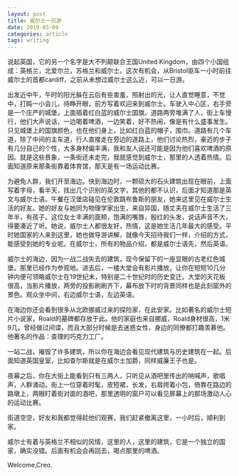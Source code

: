 ```yaml
---
layout: post
title: 威尔士一日游
date: 2019-03-09
categories: article
tags: writing
---
```


说起英国，它的另一个名字是大不列颠联合王国United Kingdom，由四个小国组成：英格兰，北爱尔兰，苏格兰和威尔士。这次有机会，从Bristol驱车一小时前往威尔士的首都cardiff，之前从未想过威尔士这么近，可以一日游。

出发近中午，午时的阳光躲在云后有些害羞，照射出的光，让人直觉睡意，不觉中，打盹一小会儿，待睁开眼，前方写着欢迎来到威尔士。车驶入中心区，右手旁是一个庄严的城堡，上面插着红白蓝的威尔士国旗。道路两旁堆满了人，街上车慢行，他们大声说话，一边喝着啤酒，一边笑着，好不热闹，像是有什么盛事发生。只见城堡上的国旗颜色，也在他们身上，比如红白蓝的帽子，围巾。道路有几个车道，除了中间的主车道，行人直接走在旁边的道路上，他们讨论热烈，豪迈的步子有几分自己的个性，大多身材偏丰满，我和友人说还可能是因为他们喜欢啤酒的原因。就是这些景象，一条街还未走完，我就感觉到威尔士，那里的人透着热情。后面知道原来那条街靠着体育馆，那天是有一场运动比赛。 

为避免人群，我们开至海边。快到海边时，一颗硕大的石头建筑出现在眼前，上面写着字母，看半天，找出几个识别的英文字，其他的都不认识，后面才知道那是英文与威尔士语。午餐在汉堡店碰见在伦敦跳布鲁斯的朋友，她来这里见在威尔士生活的好友。她的好友与她同为物理学家出生，来自异国，随丈夫在威尔士生活了三年半，有孩子。这位女士丰满的面颊，饱满的嘴唇，殷红的头发，说话声音不大，得要凑近了听。她说，威尔士人都很友好，热情，这是她生活几年最大的感受。平时她国家的人来到这里，她也做导游讲解，就像今天招待我们一样，介绍的方式，能感受到她的专业呢。在威尔士，所有的物品介绍，都是威尔士语先，然后英语。


威尔士的海边，因为一战二战失去的建筑，现今保留下的一座显眼的古老红色城堡。那里已经作为参观地。进去后，一楼大堂会有影片播放，让你在短短10几分钟内便可领略威尔士在19世纪末，特别是二十世纪时的历史变迁。大堂的天花板很高，当影片播放，两旁的投影刷刷齐下，幕布放下时的背景同样也是此刻窗外的景色。观众坐中间，右边威尔士语，左边英语。

在海边你还会看到很多从北欧挪威过来的探险家，在此安家。比如著名的威尔士短片小说家，Roald的墓碑都存放于此。他的家庭也来自挪威，Roald身材很高，1米9几。曾经做过间谍，而且大部分时候是去迷惑女性，身边的同僚都打趣羡慕他。他著名的作品：查理的巧克力工厂。


一站二战，摧毁了许多建筑，所以你在海边会看见现代建筑与历史建筑在一起。后面知道英国皇室，比如查尔斯就是在威尔士加爵，同样威廉王子也是。

夜幕之后，你在大街上能看到只有三两人，只听见从酒吧里传出的呐喊声，歌唱声，人群涌动。街上一位穿着时髦，皮短裙，长发，右肩挎着小包，倚靠在路边的路墩上，两眼盯着街对面的酒吧，那里透明的窗户可以看见屏幕上的那场激动人心的运动比赛。

街道空空，好友和我都觉得趁他们观赛，我们赶紧撤离这里，一小时后，顺利到家。

威尔士有着与英格兰不相似的风情，这里的人，这里的建筑，它是一个独立的国家，确实没错。后面有机会会再回去，喝点那里的啤酒。

Welcome,Creo.
